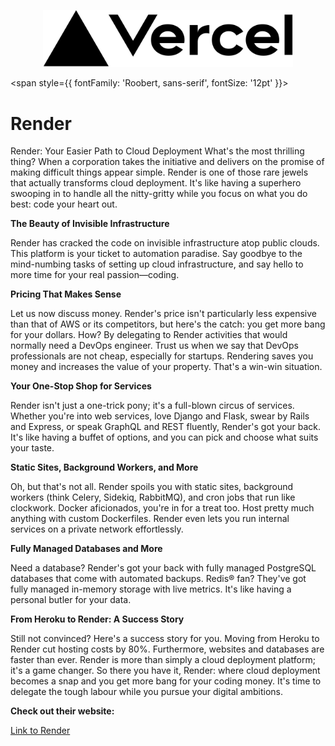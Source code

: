 <p align="center">
  <img src="/img/fefv.jpg" alt="Alt Text" width="400"/>
</p>

<span style={{ fontFamily: 'Roobert, sans-serif', fontSize: '12pt' }}>

# Render

Render: Your Easier Path to Cloud Deployment What's the most thrilling thing? When a corporation takes the initiative and delivers on the promise of making difficult things appear simple. Render is one of those rare jewels that actually transforms cloud deployment. It's like having a superhero swooping in to handle all the nitty-gritty while you focus on what you do best: code your heart out.

**The Beauty of Invisible Infrastructure**

Render has cracked the code on invisible infrastructure atop public clouds. This platform is your ticket to automation paradise. Say goodbye to the mind-numbing tasks of setting up cloud infrastructure, and say hello to more time for your real passion—coding.

**Pricing That Makes Sense**

Let us now discuss money. Render's price isn't particularly less expensive than that of AWS or its competitors, but here's the catch: you get more bang for your dollars. How? By delegating to Render activities that would normally need a DevOps engineer. Trust us when we say that DevOps professionals are not cheap, especially for startups. Rendering saves you money and increases the value of your property. That's a win-win situation.

**Your One-Stop Shop for Services**

Render isn't just a one-trick pony; it's a full-blown circus of services. Whether you're into web services, love Django and Flask, swear by Rails and Express, or speak GraphQL and REST fluently, Render's got your back. It's like having a buffet of options, and you can pick and choose what suits your taste.

**Static Sites, Background Workers, and More**

Oh, but that's not all. Render spoils you with static sites, background workers (think Celery, Sidekiq, RabbitMQ), and cron jobs that run like clockwork. Docker aficionados, you're in for a treat too. Host pretty much anything with custom Dockerfiles. Render even lets you run internal services on a private network effortlessly.

**Fully Managed Databases and More**

Need a database? Render's got your back with fully managed PostgreSQL databases that come with automated backups. Redis® fan? They've got fully managed in-memory storage with live metrics. It's like having a personal butler for your data.

**From Heroku to Render: A Success Story**

Still not convinced? Here's a success story for you. Moving from Heroku to Render cut hosting costs by 80%. Furthermore, websites and databases are faster than ever. Render is more than simply a cloud deployment platform; it's a game changer. So there you have it, Render: where cloud deployment becomes a snap and you get more bang for your coding money. It's time to delegate the tough labour while you pursue your digital ambitions.

**Check out their website:**


[Link to Render](https://dashboard.render.com)

</span>